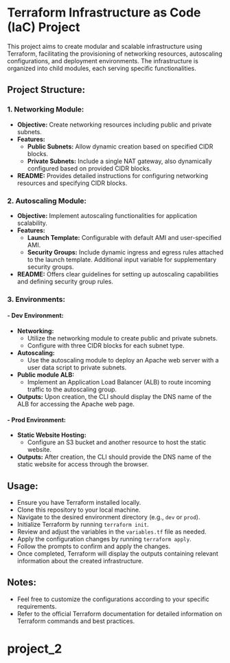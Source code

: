 # Terraform Infrastructure as Code (IaC) Project

This project aims to create modular and scalable infrastructure using Terraform, facilitating the provisioning of networking resources, autoscaling configurations, and deployment environments. The infrastructure is organized into child modules, each serving specific functionalities.

## Project Structure:

### 1. Networking Module:

- **Objective:** Create networking resources including public and private subnets.
- **Features:**
  - **Public Subnets:** Allow dynamic creation based on specified CIDR blocks.
  - **Private Subnets:** Include a single NAT gateway, also dynamically configured based on provided CIDR blocks.
- **README:** Provides detailed instructions for configuring networking resources and specifying CIDR blocks.

### 2. Autoscaling Module:

- **Objective:** Implement autoscaling functionalities for application scalability.
- **Features:**
  - **Launch Template:** Configurable with default AMI and user-specified AMI.
  - **Security Groups:** Include dynamic ingress and egress rules attached to the launch template. Additional input variable for supplementary security groups.
- **README:** Offers clear guidelines for setting up autoscaling capabilities and defining security group rules.

### 3. Environments:

#### - Dev Environment:

- **Networking:**
  - Utilize the networking module to create public and private subnets.
  - Configure with three CIDR blocks for each subnet type.
- **Autoscaling:**
  - Use the autoscaling module to deploy an Apache web server with a user data script to private subnets.
- **Public module ALB:**
  - Implement an Application Load Balancer (ALB) to route incoming traffic to the autoscaling group.
- **Outputs:** Upon creation, the CLI should display the DNS name of the ALB for accessing the Apache web page.

#### - Prod Environment:

- **Static Website Hosting:**
  - Configure an S3 bucket and another resource to host the static website.
- **Outputs:** After creation, the CLI should provide the DNS name of the static website for access through the browser.

## Usage:

- Ensure you have Terraform installed locally.
- Clone this repository to your local machine.
- Navigate to the desired environment directory (e.g., `dev` or `prod`).
- Initialize Terraform by running `terraform init`.
- Review and adjust the variables in the `variables.tf` file as needed.
- Apply the configuration changes by running `terraform apply`.
- Follow the prompts to confirm and apply the changes.
- Once completed, Terraform will display the outputs containing relevant information about the created infrastructure.

## Notes:

- Feel free to customize the configurations according to your specific requirements.
- Refer to the official Terraform documentation for detailed information on Terraform commands and best practices.

# project_2
